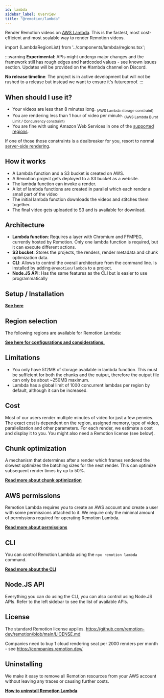 ```yaml
---
id: lambda
sidebar_label: Overview
title: "@remotion/lambda"
---
```


Render Remotion videos on [AWS Lambda](https://aws.amazon.com/lambda/). This is the fastest, most cost-efficient and most scalable way to render Remotion videos.

import {LambdaRegionList} from '../components/lambda/regions.tsx';

:::warning
**Experimental**: APIs might undergo major changes and the framework still has rough edges and hardcoded values - see known issues section. Updates will be provided on the #lambda channel on Discord.

**No release timeline**: The project is in active development but will not be rushed to a release but instead we want to ensure it's futureproof.
:::

## When should I use it?

- Your videos are less than 8 minutes long. <sub>(AWS Lambda storage constraint)</sub>
- You are rendering less than 1 hour of video per minute. <sub>(AWS Lambda Burst Limit / Concurrency constraint)</sub>
- You are fine with using Amazon Web Services in one of the [supported regions](/docs/lambda/region-selection).

If one of those those constraints is a dealbreaker for you, resort to normal [server-side rendering](/docs/ssr).

## How it works

- A Lambda function and a S3 bucket is created on AWS.
- A Remotion project gets deployed to a S3 bucket as a website.
- The lambda function can invoke a render.
- A lot of lambda functions are created in parallel which each render a small part of the video
- The initial lambda function downloads the videos and stitches them together.
- The final video gets uploaded to S3 and is available for download.

## Architecture

- **Lambda function**: Requires a layer with Chromium and FFMPEG, currently hosted by Remotion. Only one lambda function is required, but it can execute different actions.
- **S3 bucket**: Stores the projects, the renders, render metadata and chunk optimization data.
- **CLI**: Allows to control the overall architecture from the command line. Is installed by adding `@remotion/lambda` to a project.
- **Node.JS API**: Has the same features as the CLI but is easier to use programmatically

## Setup / Installation

[**See here**](/docs/lambda/setup)

## Region selection

The following regions are available for Remotion Lambda:

<LambdaRegionList />

[**See here for configurations and considerations.**](/docs/lambda/region-selection)

## Limitations

- You only have 512MB of storage available in lambda function. This must be sufficient for both the chunks and the output, therefore the output file can only be about ~250MB maximum.
- Lambda has a global limit of 1000 concurrent lambdas per region by default, although it can be increased.

## Cost

Most of our users render multiple minutes of video for just a few pennies. The exact cost is dependent on the region, assigned memory, type of video, parallelization and other parameters. For each render, we estimate a cost and display it to you. You might also need a Remotion license (see below).

## Chunk optimization

A mechanism that determines after a render which frames rendered the slowest optimizes the batching sizes for the next render. This can optimize subsequent render times by up to 50%.

[**Read more about chunk optimization**](/docs/lambda/chunk-optimization)

## AWS permissions

Remotion Lambda requires you to create an AWS account and create a user with some permissions attached to it. We require only the minimal amount of permissions required for operating Remotion Lambda.

[**Read more about permissions**](/docs/lambda/permissions)

## CLI

You can control Remotion Lambda using the `npx remotion lambda` command.

[**Read more about the CLI**](/docs/lambda/cli)

## Node.JS API

Everything you can do using the CLI, you can also control using Node.JS APIs. Refer to the left sidebar to see the list of available APIs.

## License

The standard Remotion license applies. https://github.com/remotion-dev/remotion/blob/main/LICENSE.md

Companies need to buy 1 cloud rendering seat per 2000 renders per month - see https://companies.remotion.dev/

## Uninstalling

We make it easy to remove all Remotion resources from your AWS account without leaving any traces or causing further costs.

[**How to uninstall Remotion Lambda**](/docs/lambda/uninstall)
